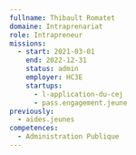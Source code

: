 ```yaml
---
fullname: Thibault Romatet
domaine: Intraprenariat
role: Intrapreneur
missions:
  - start: 2021-03-01
    end: 2022-12-31
    status: admin
    employer: HC3E
    startups:
      - l-application-du-cej
      - pass.engagement.jeune
previously:
  - aides.jeunes
competences:
  - Administration Publique
---
```

